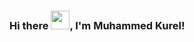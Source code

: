 ### Hi there <img src="https://raw.githubusercontent.com/MartinHeinz/MartinHeinz/master/wave.gif" width="30px">, I'm Muhammed Kurel!

<!--
**mcihadkurel/mcihadkurel** is a ✨ _special_ ✨ repository because its `README.md` (this file) appears on your GitHub profile.

Here are some ideas to get you started:

- 🔭 I’m currently working on ...
- 🌱 I’m currently learning ...
- 👯 I’m looking to collaborate on ...
- 🤔 I’m looking for help with ...
- 💬 Ask me about ...
- 📫 How to reach me: ...
- 😄 Pronouns: ...
- ⚡ Fun fact: ...
-->
